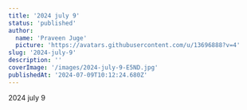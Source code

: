 ```yaml
---
title: '2024 july 9'
status: 'published'
author:
  name: 'Praveen Juge'
  picture: 'https://avatars.githubusercontent.com/u/13696888?v=4'
slug: '2024-july-9'
description: ''
coverImage: '/images/2024-july-9-E5ND.jpg'
publishedAt: '2024-07-09T10:12:24.680Z'
---
```


2024 july 9